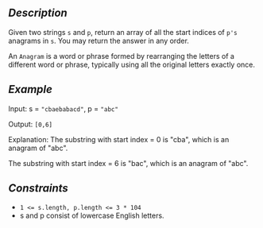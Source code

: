 ## _Description_

Given two strings `s` and `p`, return an array of all the start indices of `p's` anagrams in `s`. You may return the answer in any order.

An `Anagram` is a word or phrase formed by rearranging the letters of a different word or phrase, typically using all the original letters exactly once.

## _Example_
Input: s = `"cbaebabacd"`, p = `"abc"`

Output: `[0,6]`

Explanation:
The substring with start index = 0 is "cba", which is an anagram of "abc".

The substring with start index = 6 is "bac", which is an anagram of "abc".

## _Constraints_

- `1 <= s.length, p.length <= 3 * 104`
- s and p consist of lowercase English letters.
